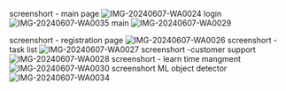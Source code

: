 screenshort - main page ![IMG-20240607-WA0024](https://github.com/mohitsinghrajput8349/GrowTask/assets/119424794/b18ee8fa-d796-47a5-b8fe-d4446a589988)
login ![IMG-20240607-WA0035](https://github.com/mohitsinghrajput8349/GrowTask/assets/119424794/7fbd5b62-b653-4409-b7cc-7ea063ceab0e)
main ![IMG-20240607-WA0029](https://github.com/mohitsinghrajput8349/GrowTask/assets/119424794/208f04b2-9b70-476a-ba5c-e641c55fe1b8)

screenshort - registration page ![IMG-20240607-WA0026](https://github.com/mohitsinghrajput8349/GrowTask/assets/119424794/0c37fbc8-dff4-4f68-9f63-efca8a383c33)
screenshort - task list ![IMG-20240607-WA0027](https://github.com/mohitsinghrajput8349/GrowTask/assets/119424794/a1eda45a-75d0-4c50-b980-92008fc506d1)
screenshort -customer support ![IMG-20240607-WA0028](https://github.com/mohitsinghrajput8349/GrowTask/assets/119424794/ec5d8381-5289-4e04-8eba-a6587a698737)
screenshort - learn time mangment ![IMG-20240607-WA0030](https://github.com/mohitsinghrajput8349/GrowTask/assets/119424794/3f6e1ecc-0ba8-44d3-a745-817823d68717)
screenshort ML object detector ![IMG-20240607-WA0034](https://github.com/mohitsinghrajput8349/GrowTask/assets/119424794/eb2cb962-8de4-405c-9760-7576cdf0917d)

